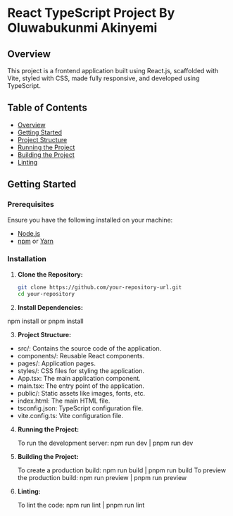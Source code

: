 # React TypeScript Project By Oluwabukunmi Akinyemi

## Overview

This project is a frontend application built using React.js, scaffolded with Vite, styled with CSS, made fully responsive, and developed using TypeScript.

## Table of Contents

- [Overview](#overview)
- [Getting Started](#getting-started)
- [Project Structure](#project-structure)
- [Running the Project](#running-the-project)
- [Building the Project](#building-the-project)
- [Linting](#linting)

## Getting Started

### Prerequisites

Ensure you have the following installed on your machine:

- [Node.js](https://nodejs.org/en/)
- [npm](https://www.npmjs.com/) or [Yarn](https://yarnpkg.com/)

### Installation

1. **Clone the Repository:**

   ```bash
   git clone https://github.com/your-repository-url.git
   cd your-repository
   
2. **Install Dependencies:**

  npm install or pnpm install

3. **Project Structure:**

  - src/: Contains the source code of the application.
  - components/: Reusable React components.
  - pages/: Application pages.
  - styles/: CSS files for styling the application.
  - App.tsx: The main application component.
  - main.tsx: The entry point of the application.
  - public/: Static assets like images, fonts, etc.
  - index.html: The main HTML file.
  - tsconfig.json: TypeScript configuration file.
  - vite.config.ts: Vite configuration file.

 4. **Running the Project:**
    
    To run the development server: npm run dev | pnpm run dev
    
 5. **Building the Project:**
   
    To create a production build: npm run build | pnpm run build
    To preview the production build: npm run preview | pnpm run preview
   
6. **Linting:**
   
    To lint the code: npm run lint | pnpm run lint

